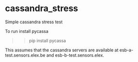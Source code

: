 cassandra_stress
================

Simple cassandra stress test

To run install pycassa

>>  pip install pycassa

This assumes that the cassandra servers are available at esb-a-test.sensors.elex.be and esb-b-test.sensors.elex.
